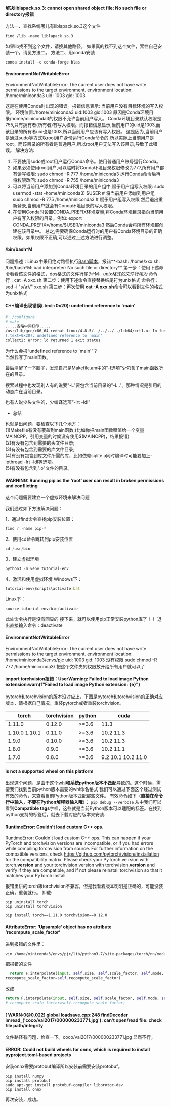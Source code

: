 #### 解决liblapack.so.3: cannot open shared object file: No such file or directory报错
方法一、查找系统哪儿有liblapack.so.3这个文件
```bash
find /lib -name liblapack.so.3
```
如果lib找不到这个文件，请换其他路径。
如果真的找不到这个文件，索性自己安装一个，请见方法二。
方法二、用conda安装
```
conda install -c conda-forge blas
```
#### EnvironmentNotWritableError
EnvironmentNotWritableError: The current user does not have write permissions to the target environment.
environment location: /home/miniconda3
uid: 1003
gid: 1003

 这是在使用Conda时出现的错误。报错信息表示:
当前用户没有目标环境的写入权限。
环境位置:/home/miniconda3 
uid:1003 
gid:1003
原因是Conda环境目录/home/miniconda3的权限不允许当前用户写入。
Conda环境目录默认权限是755,只有拥有者(所有者)有写入权限。而报错信息显示,当前用户的uid是1003,而该目录的所有者uid也是1003,所以当前用户应该有写入权限。
这是因为,当前用户是通过sudo等方式以root用户身份运行Conda命令的,所以实际上当前用户是root。而该目录的所有者是普通用户,所以root用户无法写入该目录,导致了此错误。
解决方法:
1. 不要使用sudo或root用户运行Conda命令。使用普通用户账号运行Conda。
2. 如果必须使用root用户,可以临时将Conda环境目录权限修改为777,所有用户都有读写权限:
sudo chmod -R 777 /home/miniconda3
运行Conda命令后再将权限改回:
sudo chmod -R 755 /home/miniconda3 
3. 可以将当前用户添加到Conda环境目录的用户组中,赋予用户组写入权限:
sudo usermod -stat -home/miniconda3) $USER   # 将当前用户添加到用户组
sudo chmod -R 775 /home/miniconda3                     # 赋予用户组写入权限
然后退出重新登录,当前用户就会有Conda环境目录的写入权限。
4. 在使用Conda时设置CONDA_PREFIX环境变量,将Conda环境目录指向当前用户有写入权限的目录。例如:
export CONDA_PREFIX=/home/$USER/miniconda3
然后Conda会将所有环境都创建在该目录中。
总之,需要确保Conda运行时的用户有Conda环境目录的正确权限。如果权限不正确,可以通过上述方法进行调整。

#### /bin/bash^M
问题描述：Linux中采用绝对路径执行[Bash脚本](https://link.zhihu.com/?target=https%3A//so.csdn.net/so/search%3Fq%3DBash%25E8%2584%259A%25E6%259C%25AC%26spm%3D1001.2101.3001.7020)，报错**-bash: /home/xxx.sh: /bin/bash^M: bad interpreter: No such file or directory**
第一步：使用下述命令看看该文件的格式，dos格式的文件行尾为^M$，unix格式的文件行尾为$
命令行：cat -A xxx.sh
第二步：使用下述命令直接替换结尾符为unix格式
命令行：sed -i "s/\r//" xxx.sh
第三步：再次使用 **cat -A xxx.sh**命令可以看到文件的格式为unix格式

#### C++编译出现错误(.text+0x20): undefined reference to `main'

```bash
# ./configure
# make
.....省略中间打印.....
/usr/lib/gcc/x86_64-redhat-linux/4.8.5/../../../../lib64/crt1.o: In function `_start':
(.text+0x20): undefined reference to `main'
collect2: error: ld returned 1 exit status
```

为什么会报“undefined reference to `main'”？  
当然我写了main函数。

最后清醒了一下脑子，发现自己是Makefile.am中的“-I选项”少包含了main函数所在的目录。

搜索过程中也发现别人有的说要"-L"要包含当前目录的"-L ."。那种情况是引用的动态库在当前目录。

也有人说少头文件的，少编译选项“-lrt -ldl”

- 总结

也就是出问题，要检查以下几个地方：  
(1)Makefile有没有覆盖到main函数;(比如你把main函数赋值给一个变量MAINCPP，引用变量的时候没有使用$(MAINCPP)，结果报错)  
(2)有没有包含到需要的头文件目录;  
(3)有没有包含到需要的库文件目录;  
(4)有没有包含到库文件所需的库，比如依赖sqlite.a同时编译时可能要加上-lpthread -lrt -ldl等选项。  
(5)有没有包含到".o"文件的目录。

#### WARNING: Running pip as the ‘root‘ user can result in broken permissions and conflicting

这个问题需要建立一个虚拟环境来解决问题

我们通过如下方法解决问题：

 1、通过find命令查找pip安装位置：

```javascript
find / -name pip-*
```
2、使用cd命令跳转到pip安装位置

```javascript
cd /usr/bin
```
 3、建立虚拟环境

```javascript
python3 -m venv tutorial-env
```
4、激活和使用虚拟环境
Windows下：
```javascript
tutorial-env\Scripts\activate.bat
```
Linux下：
```javascript
source tutorial-env/bin/activate
```
此处命令执行是没有回显的 接下来，就可以使用pip正常安装python库了！！
退出直接输入命令：deactivate
#### EnvironmentNotWritableError
EnvironmentNotWritableError: The current user does not have write permissions to the target environment.
  environment location: /home/miniconda3/envs/pjc
  uid: 1003
  gid: 1003
没有权限
sudo chmod -R 777 /home/miniconda3/
把这个文件夹的权限放开给所有用户就可以了

#### import torchvision报错：UserWarning: Failed to load image Python extension:warn(f"Failed to load image Python extension: {e}")
pytorch和torchvision的版本没对应上，下图是pytorch和torchvision的正确对应版本，请根据自己情况，重装pytorch或者重装torchvision。

| torch         | torchvision | python | cuda |
| ------------- | ----------- | ------ | ---- |
| 1.11.0        |        0.12.0     |   >=3.6     |  11.3    |
| 1.10.0 1.10.1 |        0.11.0      |    >=3.6    |   10.2 11.3    |
| 1.9.0         |       0.10.0       |    >=3.6    |    10.2 11.3   |
| 1.8.0         |        0.9.0      |    >=3.6    |    10.2 11.1  |
| 1.7.0              |          0.8.0    |    >=3.6    |   9.2 10.1 10.2 11.0   |
  
####  is not a supported wheel on this platform
出现这个问题，是由于这个[whl](https://so.csdn.net/so/search?q=whl&spm=1001.2101.3001.7020)**和系统python版本不匹配**导致的。这个时候，需要我们找到当前python版本需要的whl命名格式
我们可以通过下面这个经过测试有效的命令，来查看当前Python版本匹配那些文件。  有效命令如下（**直接在命令行中输入，不要在Python解释器输入哦**）：
`pip debug --verbose`
从中我们可以看到**Compatible tags**字样，这些就是当前Python版本可以适配的标签。在找到python支持的标签后，就去下载对应的版本来安装.

#### RuntimeError: Couldn't load custom C++ ops. 
 RuntimeError: Couldn't load custom C++ ops. This can happen if your PyTorch and torchvision versions are incompatible, or if you had errors while compiling torchvision from    source. For further information on the compatible versions, check https://github.com/pytorch/vision#installation for the compatibility matrix. Please check your PyTorch ve   rsion with torch.__version__ and your torchvision version with torchvision.__version__ and verify if they are compatible, and if not please reinstall torchvision so that it    matches your PyTorch install. 

报错里讲的torch跟torchvision不兼容，但是我看着版本明明是正确的，可能没装正确，重装就行。
卸载:
```
pip uninstall torch
pip uninstall torchvision
```


```
pip install torch==1.11.0 torchvision==0.12.0
```

#### AttributeError: ‘Upsample‘ object has no attribute ‘recompute_scale_factor‘

进到报错的文件里：
``` bash
vim /home/miniconda3/envs/pjc/lib/python3.7/site-packages/torch/nn/modules/upsampling.py
```
把报错的文件
```python
  return F.interpolate(input, self.size, self.scale_factor, self.mode, self.align_corners,
recompute_scale_factor=self.recompute_scale_factor)
```
改成
```python
return F.interpolate(input, self.size, self.scale_factor, self.mode, self.align_corners)
# recompute_scale_factor=self.recompute_scale_factor)
```

#### \[ WARN:0@0.022\] global loadsave.cpp:248 findDecoder imread_('coco/val2017/000000233771.jpg'): can't open/read file: check file path/integrity

文件路径有问题，检查一下。coco/val2017/000000233771.jpg 显然不行。

#### ERROR: Could not build wheels for onnx, which is required to install pyproject.toml-based projects

安装onnx需要protobuf编译所以安装前需要安装protobuf。
```shell
pip install numpy
pip install protobuf
sudo apt-get install protobuf-compiler libprotoc-dev
pip install onnx
```
再次安装，成功。